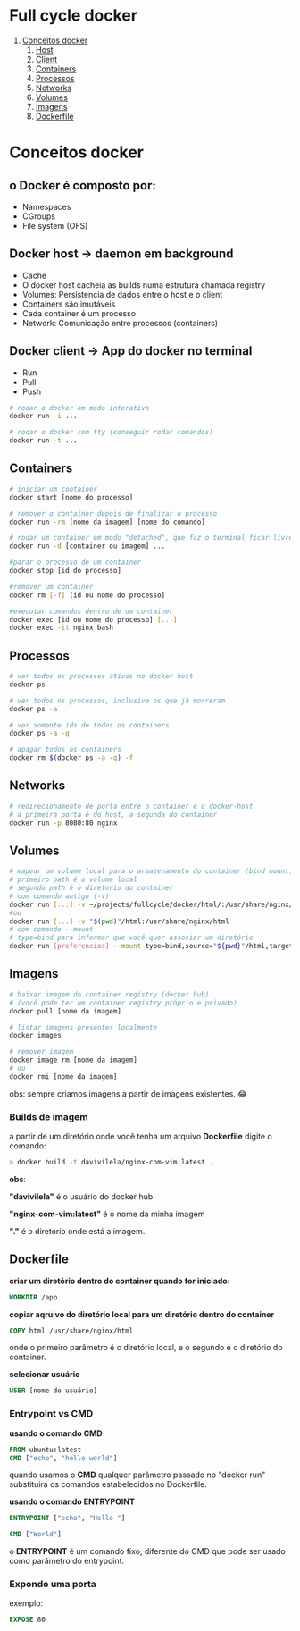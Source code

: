 # Full cycle docker

1. [Conceitos docker](#conceitos)
   1. [Host](#host)
   2. [Client](#client)
   3. [Containers](#containers)
   4. [Processos](#processos)
   5. [Networks](#networks)
   6. [Volumes](#volumes)
   7. [Imagens](#imagens)
   8. [Dockerfile](#dockerfile)

# Conceitos docker <a name="conceitos"></a>

## **o Docker é composto por:**

- Namespaces
- CGroups
- File system (OFS)

## Docker host -> daemon em background <a name="host"></a>

- Cache
- O docker host cacheia as builds numa estrutura chamada registry
- Volumes: Persistencia de dados entre o host e o client
- Containers são imutáveis
- Cada container é um processo
- Network: Comunicação entre processos (containers)

## Docker client -> App do docker no terminal <a name="client"></a>

- Run
- Pull
- Push

```bash
# rodar o docker em modo interativo
docker run -i ...

# rodar o docker com tty (conseguir rodar comandos)
docker run -t ...
```

## Containers <a name="containers"></a>

```bash
# iniciar um container
docker start [nome do processo]

# remover o container depois de finalizar o processo
docker run -rm [nome da imagem] [nome do comando]

# rodar um container em modo "detached", que faz o terminal ficar livre
docker run -d [container ou imagem] ...

#parar o processo de um container
docker stop [id do processo]

#remover um container
docker rm [-f] [id ou nome do processo]

#executar comandos dentro de um container
docker exec [id ou nome do processo] [...]
docker exec -it nginx bash

```

## Processos <a name="processos"></a>

```bash
# ver todos os processos ativos no docker host
docker ps

# ver todos os processos, inclusive os que já morreram
docker ps -a

# ver somente ids de todos os containers
docker ps -a -q

# apagar todos os containers
docker rm $(docker ps -a -q) -f
```

## Networks <a name="networks"></a>

```bash
# redirecionamento de porta entre o container e o docker-host
# a primeira porta é do host, a segunda do container
docker run -p 8080:80 nginx
```

## Volumes <a name="volumes" /></a>

```bash
# mapear um volume local para o armazenamento do container (bind mount)
# primeiro path é o volume local
# segundo path é o diretorio do container
# com comando antigo (-v)
docker run [...] -v ~/projects/fullcycle/docker/html/:/usr/share/nginx/html
#ou
docker run [...] -v "$(pwd)"/html:/usr/share/nginx/html
# com comando --mount
# type=bind para informar que você quer associar um diretório
docker run [preferencias] --mount type=bind,source="${pwd}"/html,target=[volume destino] [imagem]
```

## Imagens <a name="imagens"></a>

```bash
# baixar imagem do container registry (docker hub)
# (você pode ter um container registry próprio e privado)
docker pull [nome da imagem]

# listar imagens presentes localmente
docker images

# remover imagem
docker image rm [nome da imagem]
# ou
docker rmi [nome da imagem]
```

obs: sempre criamos imagens a partir de imagens existentes. :joy:

### Builds de imagem

a partir de um diretório onde você tenha um arquivo **Dockerfile**
digite o comando:

```bash
> docker build -t davivilela/nginx-com-vim:latest .
```

**obs**: 

**"davivilela"** é o usuário do docker hub

**"nginx-com-vim:latest"** é o nome da minha imagem

**"."** é o diretório onde está a imagem.

## Dockerfile <a name="dockerfile"></a>

**criar um diretório dentro do container quando for iniciado:**
```Dockerfile
WORKDIR /app
```

**copiar aqruivo do diretório local para um diretório dentro do container**

```Dockerfile
COPY html /usr/share/nginx/html
```
onde o primeiro parâmetro é o diretório local, e o segundo é o diretório do container.

**selecionar usuário**
```Dockerfile
USER [nome do usuário]
```

### Entrypoint vs CMD

**usando o comando CMD**
```Dockerfile
FROM ubuntu:latest
CMD ["echo", "hello world"]
```

quando usamos o **CMD** qualquer parâmetro passado no "docker run" substituirá
os comandos estabelecidos no Dockerfile.

**usando o comando ENTRYPOINT**
```Dockerfile
ENTRYPOINT ["echo", "Hello "]

CMD ["World"]
```
o **ENTRYPOINT** é um comando fixo, diferente do CMD que pode ser usado como parâmetro do entrypoint.


### Expondo uma porta

exemplo:
```Dockerfile
EXPOSE 80
```


